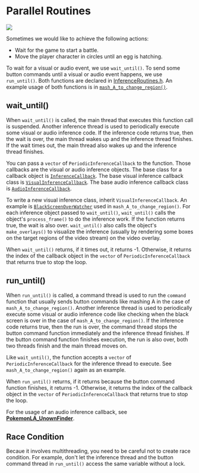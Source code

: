 # Parallel Routines

[<img src="https://canary.discordapp.com/api/guilds/695809740428673034/widget.png?style=banner2">](https://discord.gg/cQ4gWxN)

Sometimes we would like to achieve the following actions:
- Wait for the game to start a battle.
- Move the player character in circles until an egg is hatching.

To wait for a visual or audio event, we use `wait_until()`.
To send some button commands until a visual or audio event happens, we use `run_until()`.
Both functions are declared in [InferenceRoutines.h](https://github.com/PokemonAutomation/Arduino-Source/blob/main/SerialPrograms/Source/CommonFramework/InferenceInfra/InferenceRoutines.h). An example usage of both functions is in [`mash_A_to_change_region()`](https://github.com/PokemonAutomation/Arduino-Source/blob/main/SerialPrograms/Source/PokemonLA/Programs/PokemonLA_RegionNavigation.cpp).

## wait_until()

When `wait_until()` is called, the main thread that executes this function call is suspended.
Another inference thread is used to periodically execute some visual or audio inference code.
If the inference code returns true, then the wait is over, the main thread wakes up and the inference thread finishes.
If the wait times out, the main thread also wakes up and the inference thread finishes.

You can pass a `vector` of `PeriodicInferenceCallback` to the function.
Those callbacks are the visual or audio inference
objects.
The base class for a callback object is [`InferenceCallback`](https://github.com/PokemonAutomation/Arduino-Source/blob/main/SerialPrograms/Source/CommonFramework/InferenceInfra/InferenceCallback.h).
The base visual inference callback class is [`VisualInferenceCallback`](https://github.com/PokemonAutomation/Arduino-Source/blob/main/SerialPrograms/Source/CommonFramework/InferenceInfra/VisualInferenceCallback.h).
The base audio inference callback class is [`AudioInferenceCallback`](https://github.com/PokemonAutomation/Arduino-Source/blob/main/SerialPrograms/Source/CommonFramework/InferenceInfra/AudioInferenceCallback.h).

To write a new visual inference class, inherit `VisualInferenceCallback`.
An example is [`BlackScreenOverWatcher`](https://github.com/PokemonAutomation/Arduino-Source/blob/main/SerialPrograms/Source/CommonFramework/Inference/BlackScreenDetector.h) used in `mash_A_to_change_region()`.
For each inference object passed to `wait_until()`, `wait_until()` calls the object's `process_frame()` to do the inference work.
If the function returns true, the wait is also over.
`wait_until()` also calls the object's `make_overlays()` to visualize the inference (usually by rendering some boxes on the target regions of the video stream) on the video overlay.

When `wait_until()` returns, if it times out, it returns -1.
Otherwise, it returns the index of the callback object in the `vector` of `PeriodicInferenceCallback` that returns true to stop the loop.

## run_until()

When `run_until()` is called, a command thread is used to run the `command` function that usually sends button commands like mashing A in the case of `mash_A_to_change_region()`.
Another inference thread is used to periodically execute some visual or audio inference code like checking when the black screen is over in the case of `mash_A_to_change_region()`.
If the inference code returns true, then the run is over, the command thread stops the button command function immediately and the inference thread finishes.
If the button command function finishes execution, the run is also over, both two threads finish and the main thread moves on.

Like `wait_until()`, the function accepts a `vector` of `PeriodicInferenceCallback` for the inference thread to execute.
See `mash_A_to_change_region()` again as an example.

When `run_until()` returns, if it returns because the button command function finishes, it returns -1.
Otherwise, it returns the index of the callback object in the `vector` of `PeriodicInferenceCallback` that returns true to stop the loop.

For the usage of an audio inference callback, see [**PokemonLA_UnownFinder**](https://github.com/PokemonAutomation/Arduino-Source/blob/main/SerialPrograms/Source/PokemonLA/Programs/ShinyHunting/PokemonLA_UnownFinder.cpp).

## Race Condition

Becaue it involves multithreading, you need to be careful not to create race condition. For example, don't let the inference thread and the button command thread in `run_until()` access the same variable without a lock.

